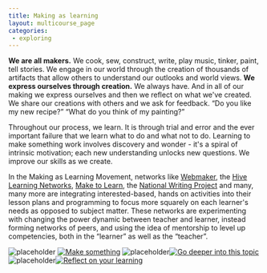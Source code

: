 ```yaml
---
title: Making as learning
layout: multicourse_page
categories:
 - exploring
---
```


**We are all makers.** We cook, sew, construct, write, play music, tinker, paint, tell stories. We engage in our world through the creation of thousands of artifacts that allow others to understand our outlooks and world views. **We express ourselves through creation.** We always have. And in all of our making we express ourselves and then we reflect on what we've created. We share our creations with others and we ask for feedback. “Do you like my new recipe?” “What do you think of my painting?”

Throughout our process, we learn. It is through trial and error and the ever important failure that we learn what to do and what not to do. Learning to make something work involves discovery and wonder - it's a spiral of intrinsic motivation; each new understanding unlocks new questions. We improve our skills as we create.

In the Making as Learning Movement, networks like <a href="http://webmaker.org">Webmaker</a>, the <a href="http://explorecreateshare.org">Hive Learning Networks</a>, <a href="https://twitter.com/make2learn">Make to Learn</a>, the <a href="http://digitalis.nwp.org">National Writing Project</a> and many, many more are integrating interested-based, hands on activities into their lesson plans and programming to focus more squarely on each learner's needs as opposed to subject matter. These networks are experimenting with changing the power dynamic between teacher and learner, instead forming networks of peers, and using the idea of mentorship to level up competencies, both in the “learner” as well as the “teacher”.

 ![placeholder][1] <a href="https://webmaker.org/en-US/search?type=all&amp;q=makeprompt1">![Make something][2]</a> ![placeholder][3]<a href="http://www.lessonpaths.com/learn/i/teachtheweb-making-as-learning">![Go deeper into this topic][4]</a> ![placeholder][5]<a href="https://laura.makes.org/thimble/reflect-on-teach-the-web-part-1-exploring">![Reflect on your learning][6]</a>

   [1]: http://placehold.it/240/ffffff/ffffff
   [2]: https://stuff.webmaker.org/teach-assets/teachtheweb/images/btns-p2pu-teachtheweb-make.png
   [3]: http://placehold.it/20/ffffff/ffffff
   [4]: https://stuff.webmaker.org/teach-assets/teachtheweb/images/btns-p2pu-teachtheweb-explore.png
   [5]: http://placehold.it/20/ffffff/ffffff
   [6]: https://stuff.webmaker.org/teach-assets/teachtheweb/images/btns-p2pu-teachtheweb-reflect.png
